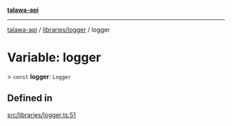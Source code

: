 [**talawa-api**](../../../README.md)

***

[talawa-api](../../../modules.md) / [libraries/logger](../README.md) / logger

# Variable: logger

\> `const` **logger**: `Logger`

## Defined in

[src/libraries/logger.ts:51](https://github.com/PalisadoesFoundation/talawa-api/blob/4b5c74fd36bcfc2e36f3a06b67d517e865c188be/src/libraries/logger.ts#L51)
